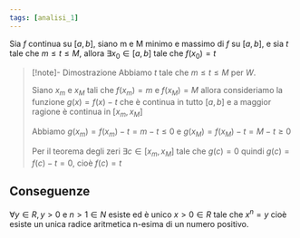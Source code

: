 ```yaml
---
tags: [analisi_1]
---
```

Sia $f$ continua su $[a,b]$, siano m e M minimo e massimo di $f$ su $[a,b]$, e sia $t$ tale che $m\leq t\leq M$, allora $\exists {x_{0}} \in {[a,b]}$ tale che $f(x_{0})=t$

>[!note]- Dimostrazione
>Abbiamo $t$ tale che $m\leq t\leq M$ per $W$.
>
>Siano $x_{m}$ e $x_{M}$ tali che $f(x_{m})=m$ e $f(x_{M})=M$ allora consideriamo la funzione $g(x)=f(x)-t$ che è continua in tutto $[a,b]$ e a maggior ragione è continua in $[x_{m},x_{M}]$
>
>Abbiamo $g(x_{m})=f(x_{m})-t=m-t\leq 0$ e $g(x_{M})=f(x_{M})-t=M-t\geq 0$
>
>Per il teorema degli zeri $\exists {c} \in {[x_{m},x_{M}]}$ tale che $g(c)=0$ quindi $g(c)=f(c)-t=0$, cioè $f(c)=t$

## Conseguenze

$\forall {y} \in {R},y>0$ e $n>1 \in N$ esiste ed è unico $x>0 \in R$ tale che $x^n=y$ cioè esiste un unica radice aritmetica n-esima di un numero positivo.